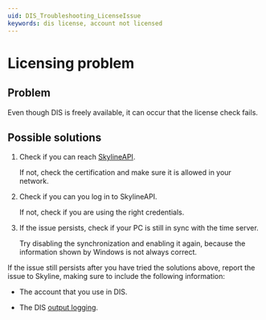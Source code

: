 ```yaml
---
uid: DIS_Troubleshooting_LicenseIssue
keywords: dis license, account not licensed
---
```


# Licensing problem

## Problem

Even though DIS is freely available, it can occur that the license check fails.

## Possible solutions

1. Check if you can reach [SkylineAPI](https://api.skyline.be/Help).

   If not, check the certification and make sure it is allowed in your network.

1. Check if you can you log in to SkylineAPI.

   If not, check if you are using the right credentials.

1. If the issue persists, check if your PC is still in sync with the time server.

   Try disabling the synchronization and enabling it again, because the information shown by Windows is not always correct.

If the issue still persists after you have tried the solutions above, report the issue to Skyline, making sure to include the following information:

- The account that you use in DIS.

- The DIS [output logging](xref:DIS_Troubleshooting_RetrieveInformation#visual-studio-output-logging).
